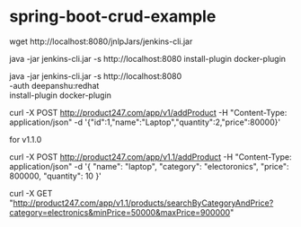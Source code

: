 # spring-boot-crud-example

wget http://localhost:8080/jnlpJars/jenkins-cli.jar

java -jar jenkins-cli.jar -s http://localhost:8080 install-plugin docker-plugin

java -jar jenkins-cli.jar -s http://localhost:8080 \
  -auth deepanshu:redhat \
  install-plugin docker-plugin



  curl -X POST http://product247.com/app/v1/addProduct -H "Content-Type: application/json" -d '{"id":1,"name":"Laptop","quantity":2,"price":80000}'


for v1.1.0

curl -X POST http://product247.com/app/v1.1/addProduct -H "Content-Type: application/json" -d '{
           "name": "laptop",
           "category": "electoronics",
           "price": 800000,
           "quantity": 10
         }'


curl -X GET "http://product247.com/app/v1.1/products/searchByCategoryAndPrice?category=electronics&minPrice=50000&maxPrice=900000"




